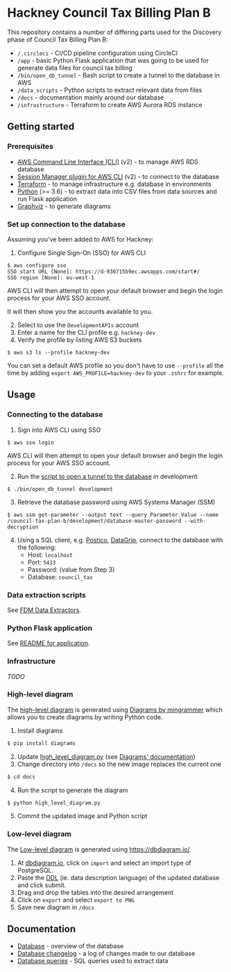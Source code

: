 # Hackney Council Tax Billing Plan B

This repository contains a number of differing parts used for the Discovery
phase of Council Tax Billing Plan B:

- `/.circleci` - CI/CD pipeline configuration using CircleCI
- `/app` - basic Python Flask application that was going to be used for generate data files for council tax billing
- `/bin/open_db_tunnel` - Bash script to create a tunnel to the database in AWS
- `/data_scripts` - Python scripts to extract relevant data from files
- `/docs` - documentation mainly around our database
- `/infrastructure` - Terraform to create AWS Aurora RDS instance

## Getting started

### Prerequisites

- [AWS Command Line Interface (CLI)](https://aws.amazon.com/cli/) (v2) - to manage AWS RDS database
- [Session Manager plugin for AWS CLI](https://docs.aws.amazon.com/systems-manager/latest/userguide/session-manager-working-with-install-plugin.html) (v2) - to connect to the database
- [Terraform](https://www.terraform.io/) - to manage infrastructure e.g. database in environments
- [Python](https://www.python.org/) (>= 3.6) - to extract data into CSV files from data sources and run Flask application
- [Graphviz](https://graphviz.gitlab.io/download/) - to generate diagrams

### Set up connection to the database

Assuming you've been added to AWS for Hackney:

1. Configure Single Sign-On (SSO) for AWS CLI
```
$ aws configure sso
SSO start URL [None]: https://d-936715b9ec.awsapps.com/start#/
SSO region [None]: eu-west-1
```

AWS CLI will then attempt to open your default browser and begin the login
process for your AWS SSO account.

It will then show you the accounts available to you.

2. Select to use the `DevelopmentAPIs` account
3. Enter a name for the CLI profile e.g. `hackney-dev`
4. Verify the profile by listing AWS S3 buckets
```
$ aws s3 ls --profile hackney-dev
```

You can set a default AWS profile so you don't have to use `--profile` all the
time by adding `export AWS_PROFILE=hackney-dev` to your `.zshrc` for example.

## Usage

### Connecting to the database

1. Sign into AWS CLI using SSO
```
$ aws sso login
```

AWS CLI will then attempt to open your default browser and begin the login
process for your AWS SSO account.

2. Run the [script to open a tunnel to the database](./bin/open_db_tunnel) in development

```
$ ./bin/open_db_tunnel development
```
3. Retrieve the database password using AWS Systems Manager (SSM)
```
$ aws ssm get-parameter --output text --query Parameter.Value --name /council-tax-plan-b/development/database-master-password --with-decryption
```
4. Using a SQL client, e.g. [Postico](https://eggerapps.at/postico/), [DataGrip](https://www.jetbrains.com/datagrip/), connect to the database with the following:
   - Host: `localhost`
   - Port: `5433`
   - Password: (value from Step 3)
   - Database: `council_tax`

### Data extraction scripts

See [FDM Data Extractors](data_scripts/FDM_DATA_EXTRACTORS.md).

### Python Flask application

See [README for application](app/README.md).

### Infrastructure

*TODO*

### High-level diagram

The [high-level diagram](./docs/high_level_diagram.png) is generated using [Diagrams by mingrammer](https://diagrams.mingrammer.com/) which allows you to create diagrams by writing Python code.

1. Install diagrams
```bash
$ pip install diagrams
```
2. Update [high_level_diagram.py](./docs/high_level_diagram.py) (see [Diagrams' documentation](https://diagrams.mingrammer.com/docs/guides/diagram))
3. Change directory into `/docs` so the new image replaces the current one
```bash
$ cd docs
```
4. Run the script to generate the diagram
```bash
$ python high_level_diagram.py
```
5. Commit the updated image and Python script

### Low-level diagram

The [Low-level diagram](./low_level_diagram.png) is generated using <https://dbdiagram.io/>.

1. At [dbdiagram.io](https://dbdiagram.io/d), click on `import` and select an import type of PostgreSQL.
2. Paste the [DDL](https://www.w3schools.in/mysql/ddl-dml-dcl/#DDL) (ie. data description language) of the updated database and click submit.
3. Drag and drop the tables into the desired arrangement
4. Click on `export` and select `export to PNG`
5. Save new diagram in `/docs`

## Documentation

- [Database](./docs/database.md) - overview of the database
- [Database changelog](./docs/database_changelog.md) - a log of changes made to our database
- [Database queries](./docs/database_queries.md) - SQL queries used to extract data
